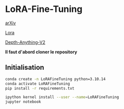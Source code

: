 # LoRA-Fine-Tuning

[arXiv](https://arxiv.org/pdf/2106.09685)

[Lora](https://github.com/microsoft/LoRA)

[Depth-Anything-V2](https://github.com/DepthAnything/Depth-Anything-V2)

**Il faut d'abord cloner le repository**

## Initialisation
```bash
conda create -n LoRAFineTuning python=3.10.14
conda activate LoRAFineTuning
pip install -r requirements.txt

ipython kernel install --user --name=LoRAFineTuning
jupyter notebook
```
